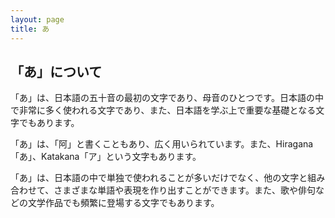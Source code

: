 ```yaml
---
layout: page
title: あ
---
```

## 「あ」について

「あ」は、日本語の五十音の最初の文字であり、母音のひとつです。日本語の中で非常に多く使われる文字であり、また、日本語を学ぶ上で重要な基礎となる文字でもあります。

「あ」は、「阿」と書くこともあり、広く用いられています。また、Hiragana「あ」、Katakana「ア」という文字もあります。

「あ」は、日本語の中で単独で使われることが多いだけでなく、他の文字と組み合わせて、さまざまな単語や表現を作り出すことができます。また、歌や俳句などの文学作品でも頻繁に登場する文字でもあります。